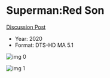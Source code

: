 # Superman:Red Son

[Discussion Post](https://www.avsforum.com/threads/bass-eq-for-filtered-movies.2995212/post-59338480)

* Year: 2020
* Format: DTS-HD MA 5.1

![img 0](https://i.imgur.com/KA2Dnu8.jpg)

![img 1](https://i.imgur.com/isUsxDR.png)

